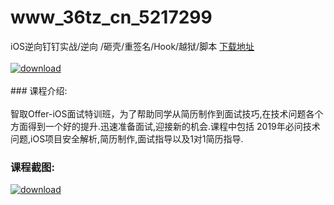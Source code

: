 # www_36tz_cn_5217299
iOS逆向钉钉实战/逆向 /砸壳/重签名/Hook/越狱/脚本
[下载地址](http://www.36tz.cn/article/5217299 "下载地址")
<br/></br>[![download](http://36tz.cn/muke_img/2020_12_12345-14-300x169.jpg "下载地址")](http://www.36tz.cn/article/5217299 "下载地址")
<br/></br>### 课程介绍:<br/></br>智取Offer-iOS面试特训班，为了帮助同学从简历制作到面试技巧,在技术问题各个方面得到一个好的提升.迅速准备面试,迎接新的机会.课程中包括 2019年必问技术问题,iOS项目安全解析,简历制作,面试指导以及1对1简历指导.

### 课程截图:
[![download](http://36tz.cn/muke_img/2020_12_2-130.png "下载地址")](http://www.36tz.cn/article/5217299 "下载地址")
